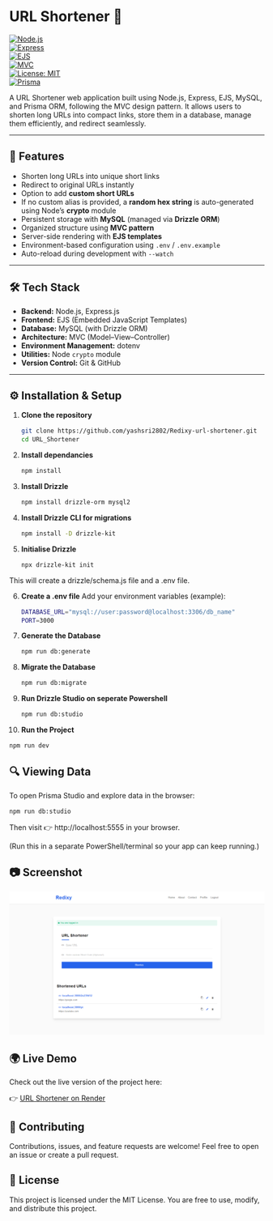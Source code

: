 # URL Shortener 🔗

[![Node.js](https://img.shields.io/badge/Node.js-18.x-green?logo=node.js)](https://nodejs.org/)  
[![Express](https://img.shields.io/badge/Express.js-4.x-black?logo=express)](https://expressjs.com/)  
[![EJS](https://img.shields.io/badge/EJS-Templating-yellow)](https://ejs.co/)  
[![MVC](https://img.shields.io/badge/Pattern-MVC-blue)](#)  
[![License: MIT](https://img.shields.io/badge/License-MIT-red.svg)](LICENSE)  
[![Prisma](https://img.shields.io/badge/ORM-Drizzle-2D3748?logo=drizzle)](https://www.drizzle.io/)

A URL Shortener web application built using Node.js, Express, EJS, MySQL, and Prisma ORM, following the MVC design pattern. It allows users to shorten long URLs into compact links, store them in a database, manage them efficiently, and redirect seamlessly.

---

## 🚀 Features
- Shorten long URLs into unique short links  
- Redirect to original URLs instantly  
- Option to add **custom short URLs**  
- If no custom alias is provided, a **random hex string** is auto-generated using Node’s **crypto** module
- Persistent storage with **MySQL** (managed via **Drizzle ORM**)
- Organized structure using **MVC pattern**  
- Server-side rendering with **EJS templates**  
- Environment-based configuration using `.env` / `.env.example ` 
- Auto-reload during development with `--watch`  

---

## 🛠️ Tech Stack
- **Backend:** Node.js, Express.js  
- **Frontend:** EJS (Embedded JavaScript Templates)
- **Database:** MySQL (with Drizzle ORM) 
- **Architecture:** MVC (Model–View–Controller)  
- **Environment Management:** dotenv  
- **Utilities:** Node `crypto` module  
- **Version Control:** Git & GitHub  

---

## ⚙️ Installation & Setup

1. **Clone the repository**
   ```bash
   git clone https://github.com/yashsri2802/Redixy-url-shortener.git
   cd URL_Shortener

2. **Install dependancies**
   ```bash
   npm install

3. **Install Drizzle**
   ```bash
   npm install drizzle-orm mysql2

4. **Install Drizzle CLI for migrations**
   ```bash
   npm install -D drizzle-kit

5. **Initialise Drizzle**
   ```bash
   npx drizzle-kit init
This will create a drizzle/schema.js file and a .env file.

6. **Create a .env file**
   Add your environment variables (example):
   ```bash
   DATABASE_URL="mysql://user:password@localhost:3306/db_name"
   PORT=3000

7. **Generate the Database**
   ```bash
   npm run db:generate

8. **Migrate the Database**
   ```bash
   npm run db:migrate

9. **Run Drizzle Studio on seperate Powershell**
   ```bash
   npm run db:studio

10. **Run the Project**
   ```bash
   npm run dev
```
## 🔍 Viewing Data

To open Prisma Studio and explore data in the browser:
  ```bash
  npm run db:studio
   ```
Then visit 👉 http://localhost:5555 in your browser.

(Run this in a separate PowerShell/terminal so your app can keep running.)

## 📷 Screenshot
![App Screenshot](./Screenshot.png)

## 🌍 Live Demo

Check out the live version of the project here:  

👉 [URL Shortener on Render](https://url-shortener-5-knwp.onrender.com/)

## 🤝 Contributing

Contributions, issues, and feature requests are welcome!
Feel free to open an issue or create a pull request.

## 📜 License

This project is licensed under the MIT License.
You are free to use, modify, and distribute this project.
